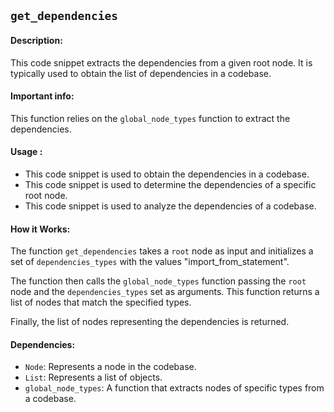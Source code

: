 ## `get_dependencies`

#### Description:
This code snippet extracts the dependencies from a given root node. It is typically used to obtain the list of dependencies in a codebase.

#### Important info:
This function relies on the `global_node_types` function to extract the dependencies.

#### Usage :

- This code snippet is used to obtain the dependencies in a codebase.
- This code snippet is used to determine the dependencies of a specific root node.
- This code snippet is used to analyze the dependencies of a codebase.

#### How it Works:
The function `get_dependencies` takes a `root` node as input and initializes a set of `dependencies_types` with the values "import_from_statement". 

The function then calls the `global_node_types` function passing the `root` node and the `dependencies_types` set as arguments. This function returns a list of nodes that match the specified types.

Finally, the list of nodes representing the dependencies is returned.

#### Dependencies:
- `Node`: Represents a node in the codebase.
- `List`: Represents a list of objects.
- `global_node_types`: A function that extracts nodes of specific types from a codebase.